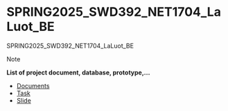 # SPRING2025_SWD392_NET1704_LaLuot_BE
SPRING2025_SWD392_NET1704_LaLuot_BE

> [!NOTE]
> **List of project document, database, prototype,...**
> - [Documents](https://drive.google.com/drive/folders/1iHEEiOnIpzcuV7tz2-zbWyKv-QS1T_pP)
> - [Task](https://fpt-team-jj4plabm.atlassian.net/jira/software/projects/ECS/boards/1)
> - [Slide](https://www.canva.com/design/DAGe57WItKs/-vQ45YYNMSRJdidRp4t2OQ/edit)
